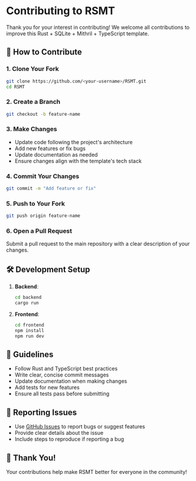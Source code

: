 # Contributing to RSMT

Thank you for your interest in contributing! We welcome all contributions to improve this Rust + SQLite + Mithril + TypeScript template.

## 🚀 How to Contribute

### 1. Clone Your Fork

```bash
git clone https://github.com/<your-username>/RSMT.git
cd RSMT
```

### 2. Create a Branch

```bash
git checkout -b feature-name
```

### 3. Make Changes

- Update code following the project's architecture
- Add new features or fix bugs
- Update documentation as needed
- Ensure changes align with the template's tech stack

### 4. Commit Your Changes

```bash
git commit -m "Add feature or fix"
```

### 5. Push to Your Fork

```bash
git push origin feature-name
```

### 6. Open a Pull Request

Submit a pull request to the main repository with a clear description of your changes.

## 🛠️ Development Setup

1. **Backend**:
   ```bash
   cd backend
   cargo run
   ```

2. **Frontend**:
   ```bash
   cd frontend
   npm install
   npm run dev
   ```

## 📝 Guidelines

- Follow Rust and TypeScript best practices
- Write clear, concise commit messages
- Update documentation when making changes
- Add tests for new features
- Ensure all tests pass before submitting

## 🐛 Reporting Issues

- Use [GitHub Issues](https://github.com/SHA888/RSMT/issues) to report bugs or suggest features
- Provide clear details about the issue
- Include steps to reproduce if reporting a bug

## 🙏 Thank You!

Your contributions help make RSMT better for everyone in the community!
